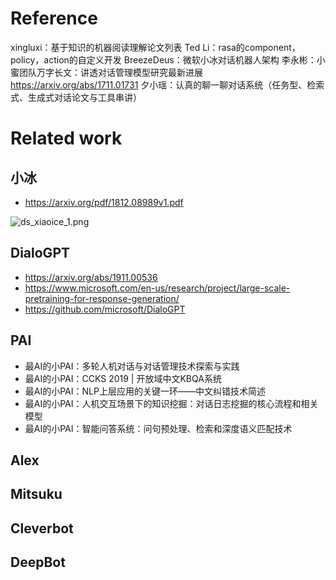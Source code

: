 # Reference
xingluxi：基于知识的机器阅读理解论文列表
Ted Li：rasa的component，policy，action的自定义开发
BreezeDeus：微软小冰对话机器人架构
李永彬：小蜜团队万字长文：讲透对话管理模型研究最新进展
https://arxiv.org/abs/1711.01731
夕小瑶：认真的聊一聊对话系统（任务型、检索式、生成式对话论文与工具串讲）

# Related work
## 小冰
+ https://arxiv.org/pdf/1812.08989v1.pdf

![ds_xiaoice_1.png](https://blog-picture-new.oss-cn-beijing.aliyuncs.com/dialog/ds_xiaoice_1.png)

## DialoGPT
+ https://arxiv.org/abs/1911.00536
+ https://www.microsoft.com/en-us/research/project/large-scale-pretraining-for-response-generation/
+ https://github.com/microsoft/DialoGPT

## PAI
+ 最AI的小PAI：多轮人机对话与对话管理技术探索与实践
+ 最AI的小PAI：CCKS 2019 | 开放域中文KBQA系统
+ 最AI的小PAI：NLP上层应用的关键一环——中文纠错技术简述
+ 最AI的小PAI：人机交互场景下的知识挖掘：对话日志挖掘的核心流程和相关模型
+ 最AI的小PAI：智能问答系统：问句预处理、检索和深度语义匹配技术

## Alex
## Mitsuku
## Cleverbot
## DeepBot